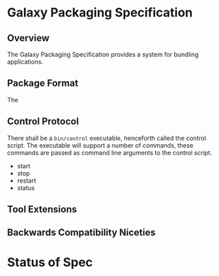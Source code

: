 # Galaxy Packaging Specification

## Overview
The Galaxy Packaging Specification provides a system for bundling applications.

## Package Format
The 

## Control Protocol

There shall be a <code>bin/control</code> executable, henceforth called the control script. The executable will support a number of commands, these commands are passed as command line arguments to the control script.

* start
* stop
* restart
* status

## Tool Extensions


## Backwards Compatibility Niceties

# Status of Spec


